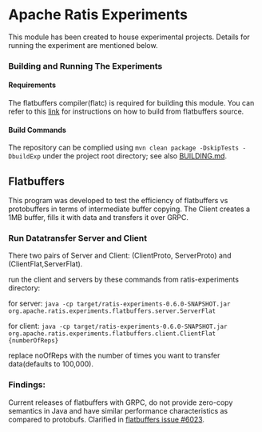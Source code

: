 <!--
  Licensed under the Apache License, Version 2.0 (the "License");
  you may not use this file except in compliance with the License.
  You may obtain a copy of the License at

   http://www.apache.org/licenses/LICENSE-2.0

  Unless required by applicable law or agreed to in writing, software
  distributed under the License is distributed on an "AS IS" BASIS,
  WITHOUT WARRANTIES OR CONDITIONS OF ANY KIND, either express or implied.
  See the License for the specific language governing permissions and
  limitations under the License. See accompanying LICENSE file.
-->

# Apache Ratis Experiments

This module has been created to house experimental projects.
Details for running the experiment are mentioned below. 

### Building and Running The Experiments

#### Requirements
The flatbuffers compiler(flatc) is required for building this module. 
You can refer to this [link](https://rwinslow.com/posts/how-to-install-flatbuffers/) for instructions on how to build from flatbuffers source.

#### Build Commands
The repository can be complied using `mvn clean package -DskipTests -DbuildExp` under the project root directory;
see also [BUILDING.md](../BUILDING.md).


## Flatbuffers

This program was developed to test the efficiency of flatbuffers vs protobuffers in terms of intermediate buffer copying.
The Client creates a 1MB buffer, fills it with data and transfers it over GRPC.

### Run Datatransfer Server and Client
There two pairs of Server and Client: (ClientProto, ServerProto) and (ClientFlat,ServerFlat).

run the client and servers by these commands from ratis-experiments directory:

for server: `java -cp target/ratis-experiments-0.6.0-SNAPSHOT.jar org.apache.ratis.experiments.flatbuffers.server.ServerFlat`

for client: `java -cp target/ratis-experiments-0.6.0-SNAPSHOT.jar org.apache.ratis.experiments.flatbuffers.client.ClientFlat {numberOfReps}`

replace noOfReps with the number of times you want to transfer data(defaults to 100,000).

### Findings:
Current releases of flatbuffers with GRPC, do not provide zero-copy semantics in Java and have similar performance characteristics as compared to protobufs.
Clarified in [flatbuffers issue #6023](https://github.com/google/flatbuffers/issues/6023).